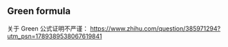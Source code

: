 
## Green formula

关于 Green 公式证明不严谨：
https://www.zhihu.com/question/385971294?utm_psn=1789389538067619841